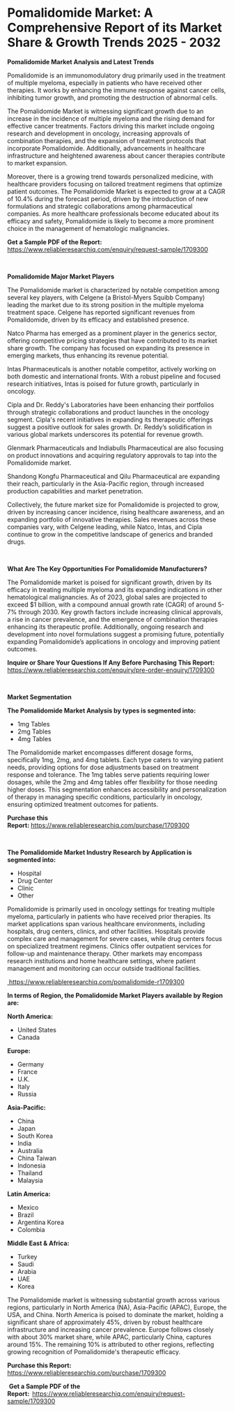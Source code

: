 <p><h1>Pomalidomide Market: A Comprehensive Report of its Market Share & Growth Trends 2025 - 2032</h1></p><p><strong>Pomalidomide Market Analysis and Latest Trends</strong></p>
<p><p>Pomalidomide is an immunomodulatory drug primarily used in the treatment of multiple myeloma, especially in patients who have received other therapies. It works by enhancing the immune response against cancer cells, inhibiting tumor growth, and promoting the destruction of abnormal cells.</p><p>The Pomalidomide Market is witnessing significant growth due to an increase in the incidence of multiple myeloma and the rising demand for effective cancer treatments. Factors driving this market include ongoing research and development in oncology, increasing approvals of combination therapies, and the expansion of treatment protocols that incorporate Pomalidomide. Additionally, advancements in healthcare infrastructure and heightened awareness about cancer therapies contribute to market expansion.</p><p>Moreover, there is a growing trend towards personalized medicine, with healthcare providers focusing on tailored treatment regimens that optimize patient outcomes. The Pomalidomide Market is expected to grow at a CAGR of 10.4% during the forecast period, driven by the introduction of new formulations and strategic collaborations among pharmaceutical companies. As more healthcare professionals become educated about its efficacy and safety, Pomalidomide is likely to become a more prominent choice in the management of hematologic malignancies.</p></p>
<p><strong>Get a Sample PDF of the Report:&nbsp;</strong> <a href="https://www.reliableresearchiq.com/enquiry/request-sample/1709300?utm_campaign=3564&utm_medium=2&utm_source=Github&utm_content=ia&utm_term=19042025&utm_id=pomalidomide">https://www.reliableresearchiq.com/enquiry/request-sample/1709300</a></p>
<p>&nbsp;</p>
<p><strong>Pomalidomide Major Market Players</strong></p>
<p><p>The Pomalidomide market is characterized by notable competition among several key players, with Celgene (a Bristol-Myers Squibb Company) leading the market due to its strong position in the multiple myeloma treatment space. Celgene has reported significant revenues from Pomalidomide, driven by its efficacy and established presence.</p><p>Natco Pharma has emerged as a prominent player in the generics sector, offering competitive pricing strategies that have contributed to its market share growth. The company has focused on expanding its presence in emerging markets, thus enhancing its revenue potential.</p><p>Intas Pharmaceuticals is another notable competitor, actively working on both domestic and international fronts. With a robust pipeline and focused research initiatives, Intas is poised for future growth, particularly in oncology.</p><p>Cipla and Dr. Reddy's Laboratories have been enhancing their portfolios through strategic collaborations and product launches in the oncology segment. Cipla's recent initiatives in expanding its therapeutic offerings suggest a positive outlook for sales growth. Dr. Reddy’s solidification in various global markets underscores its potential for revenue growth.</p><p>Glenmark Pharmaceuticals and Indiabulls Pharmaceutical are also focusing on product innovations and acquiring regulatory approvals to tap into the Pomalidomide market. </p><p>Shandong Kongfu Pharmaceutical and Qilu Pharmaceutical are expanding their reach, particularly in the Asia-Pacific region, through increased production capabilities and market penetration.</p><p>Collectively, the future market size for Pomalidomide is projected to grow, driven by increasing cancer incidence, rising healthcare awareness, and an expanding portfolio of innovative therapies. Sales revenues across these companies vary, with Celgene leading, while Natco, Intas, and Cipla continue to grow in the competitive landscape of generics and branded drugs.</p></p>
<p>&nbsp;</p>
<p><strong>What Are The Key Opportunities For Pomalidomide Manufacturers?</strong></p>
<p><p>The Pomalidomide market is poised for significant growth, driven by its efficacy in treating multiple myeloma and its expanding indications in other hematological malignancies. As of 2023, global sales are projected to exceed $1 billion, with a compound annual growth rate (CAGR) of around 5-7% through 2030. Key growth factors include increasing clinical approvals, a rise in cancer prevalence, and the emergence of combination therapies enhancing its therapeutic profile. Additionally, ongoing research and development into novel formulations suggest a promising future, potentially expanding Pomalidomide’s applications in oncology and improving patient outcomes.</p></p>
<p><strong>Inquire or Share Your Questions If Any Before Purchasing This Report:</strong> <a href="https://www.reliableresearchiq.com/enquiry/pre-order-enquiry/1709300?utm_campaign=3564&utm_medium=2&utm_source=Github&utm_content=ia&utm_term=19042025&utm_id=pomalidomide">https://www.reliableresearchiq.com/enquiry/pre-order-enquiry/1709300</a></p>
<p>&nbsp;</p>
<p><strong>Market Segmentation</strong></p>
<p><strong>The Pomalidomide Market Analysis by types is segmented into:</strong></p>
<p><ul><li>1mg Tables</li><li>2mg Tables</li><li>4mg Tables</li></ul></p>
<p><p>The Pomalidomide market encompasses different dosage forms, specifically 1mg, 2mg, and 4mg tablets. Each type caters to varying patient needs, providing options for dose adjustments based on treatment response and tolerance. The 1mg tables serve patients requiring lower dosages, while the 2mg and 4mg tables offer flexibility for those needing higher doses. This segmentation enhances accessibility and personalization of therapy in managing specific conditions, particularly in oncology, ensuring optimized treatment outcomes for patients.</p></p>
<p><strong>Purchase this Report:&nbsp;</strong><a href="https://www.reliableresearchiq.com/purchase/1709300?utm_campaign=3564&utm_medium=2&utm_source=Github&utm_content=ia&utm_term=19042025&utm_id=pomalidomide">https://www.reliableresearchiq.com/purchase/1709300</a></p>
<p>&nbsp;</p>
<p><strong>The Pomalidomide Market Industry Research by Application is segmented into:</strong></p>
<p><ul><li>Hospital</li><li>Drug Center</li><li>Clinic</li><li>Other</li></ul></p>
<p><p>Pomalidomide is primarily used in oncology settings for treating multiple myeloma, particularly in patients who have received prior therapies. Its market applications span various healthcare environments, including hospitals, drug centers, clinics, and other facilities. Hospitals provide complex care and management for severe cases, while drug centers focus on specialized treatment regimens. Clinics offer outpatient services for follow-up and maintenance therapy. Other markets may encompass research institutions and home healthcare settings, where patient management and monitoring can occur outside traditional facilities.</p></p>
<p><a href="https://www.reliableresearchiq.com/pomalidomide-r1709300?utm_campaign=3564&utm_medium=2&utm_source=Github&utm_content=ia&utm_term=19042025&utm_id=pomalidomide">&nbsp;https://www.reliableresearchiq.com/pomalidomide-r1709300</a></p>
<p><strong>In terms of Region, the Pomalidomide Market Players available by Region are:</strong></p>
<p>
    <p> <strong> North America: </strong>
        <ul>
            <li>United States</li>
            <li>Canada</li>
        </ul>
        </p> 
    <p> <strong> Europe: </strong>
        <ul>
            <li>Germany</li>
            <li>France</li>
            <li>U.K.</li>
            <li>Italy</li>
            <li>Russia</li>
        </ul>
        </p> 
    <p> <strong> Asia-Pacific: </strong>
        <ul>
            <li>China</li>
            <li>Japan</li>
            <li>South Korea</li>
            <li>India</li>
            <li>Australia</li>
            <li>China Taiwan</li>
            <li>Indonesia</li>
            <li>Thailand</li>
            <li>Malaysia</li>
        </ul>
        </p> 
    <p> <strong> Latin America: </strong>
        <ul>
            <li>Mexico</li>
            <li>Brazil</li>
            <li>Argentina Korea</li>
            <li>Colombia</li>
        </ul>
        </p> 
    <p> <strong> Middle East & Africa: </strong>
        <ul>
            <li>Turkey</li>
            <li>Saudi</li>
            <li>Arabia</li>
            <li>UAE</li>
            <li>Korea</li>
        </ul>
    </p>
    </p>
<p><p>The Pomalidomide market is witnessing substantial growth across various regions, particularly in North America (NA), Asia-Pacific (APAC), Europe, the USA, and China. North America is poised to dominate the market, holding a significant share of approximately 45%, driven by robust healthcare infrastructure and increasing cancer prevalence. Europe follows closely with about 30% market share, while APAC, particularly China, captures around 15%. The remaining 10% is attributed to other regions, reflecting growing recognition of Pomalidomide's therapeutic efficacy.</p></p>
<p><strong>Purchase this Report: </strong><a href="https://www.reliableresearchiq.com/purchase/1709300?utm_campaign=3564&utm_medium=2&utm_source=Github&utm_content=ia&utm_term=19042025&utm_id=pomalidomide">https://www.reliableresearchiq.com/purchase/1709300</a></p>
<p>&nbsp;<strong>Get a Sample PDF of the Report:&nbsp;&nbsp;</strong><a href="https://www.reliableresearchiq.com/enquiry/request-sample/1709300?utm_campaign=3564&utm_medium=2&utm_source=Github&utm_content=ia&utm_term=19042025&utm_id=pomalidomide">https://www.reliableresearchiq.com/enquiry/request-sample/1709300</a></p>
<p><strong></strong></p>
<p><p></p><p></p><p></p></p>